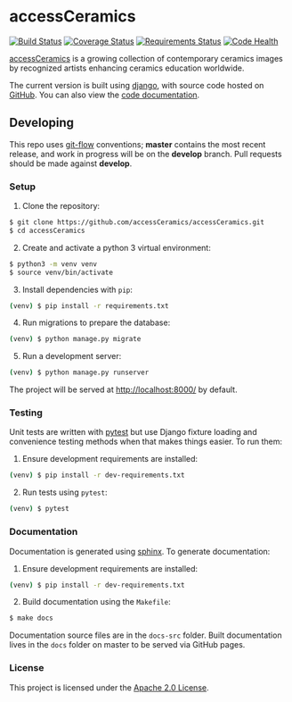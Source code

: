 # accessCeramics
[![Build Status](https://travis-ci.org/accessCeramics/accessCeramics.svg?branch=master)](https://travis-ci.org/accessCeramics/accessCeramics)
[![Coverage Status](https://codecov.io/gh/accessCeramics/accessCeramics/branch/master/graph/badge.svg)](https://codecov.io/gh/accessCeramics/accessCeramics)
[![Requirements Status](https://requires.io/github/accessCeramics/accessCeramics/requirements.svg?branch=master)](https://requires.io/github/accessCeramics/accessCeramics/requirements/?branch=master)
[![Code Health](https://landscape.io/github/accessCeramics/accessCeramics/master/landscape.svg?style=flat)](https://landscape.io/github/accessCeramics/accessCeramics/master)

[accessCeramics](accessceramics.org) is a growing collection of contemporary ceramics images by recognized artists enhancing ceramics education worldwide.

The current version is built using [django](), with source code hosted on [GitHub](github.com/accessCeramics/accessCeramics). You can also view the [code documentation](accessceramics.github.io/accessceramics).

## Developing

This repo uses [git-flow](https://github.com/nvie/gitflow) conventions; **master**
contains the most recent release, and work in progress will be on the **develop** branch. Pull requests should be made against **develop**.

### Setup

1. Clone the repository:
```sh
$ git clone https://github.com/accessCeramics/accessCeramics.git
$ cd accessCeramics
```
2. Create and activate a python 3 virtual environment:
```sh
$ python3 -m venv venv
$ source venv/bin/activate
```
3. Install dependencies with `pip`:
```sh
(venv) $ pip install -r requirements.txt
```
4. Run migrations to prepare the database:
```sh
(venv) $ python manage.py migrate
```
5. Run a development server:
```sh
(venv) $ python manage.py runserver
```
The project will be served at <http://localhost:8000/> by default.

### Testing

Unit tests are written with [pytest](http://doc.pytest.org/) but use
Django fixture loading and convenience testing methods when that makes
things easier. To run them:
1. Ensure development requirements are installed:
```sh
(venv) $ pip install -r dev-requirements.txt
```
2. Run tests using `pytest`:
```sh
(venv) $ pytest
```

### Documentation
Documentation is generated using [sphinx](http://www.sphinx-doc.org/).
To generate documentation:
1. Ensure development requirements are installed:
```sh
(venv) $ pip install -r dev-requirements.txt
```
2. Build documentation using the `Makefile`:
```sh
$ make docs
```
Documentation source files are in the `docs-src` folder. Built documentation
lives in the `docs` folder on master to be served via GitHub pages.

### License
This project is licensed under the [Apache 2.0 License](https://github.com/accessCeramics/accessCeramics/blob/master/LICENSE).
